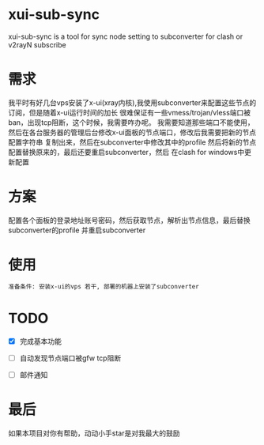 # xui-sub-sync
xui-sub-sync is a tool for sync node setting to subconverter for clash or v2rayN subscribe

# 需求
我平时有好几台vps安装了x-ui(xray内核),我使用subconverter来配置这些节点的订阅，但是随着x-ui运行时间的加长
很难保证有一些vmess/trojan/vless端口被ban，出现tcp阻断，这个时候，我需要咋办呢。
我需要知道那些端口不能使用，然后在各台服务器的管理后台修改x-ui面板的节点端口，修改后我需要把新的节点配置字符串
复制出来，然后在subconverter中修改其中的profile 然后将新的节点配置替换原来的，最后还要重启subconverter，然后
在clash for windows中更新配置

# 方案
配置各个面板的登录地址账号密码，然后获取节点，解析出节点信息，最后替换subconverter的profile 并重启subconverter

# 使用
```bash
准备条件: 安装x-ui的vps 若干, 部署的机器上安装了subconverter

```

# TODO
- [x] 完成基本功能
- [ ] 自动发现节点端口被gfw tcp阻断
- [ ] 邮件通知 



# 最后
如果本项目对你有帮助，动动小手star是对我最大的鼓励
